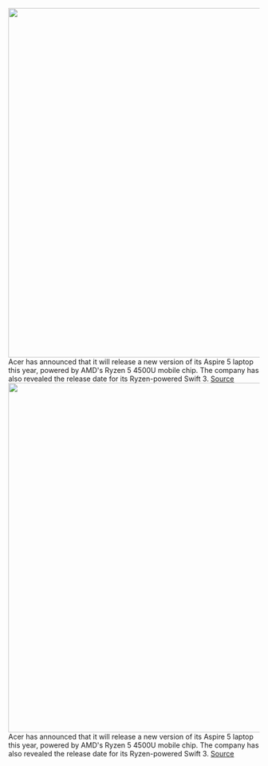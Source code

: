 <img src='https://cdn.vox-cdn.com/thumbor/fOE5vJeDCl1OqV3I1CeUWPp39bc=/0x0:7291x4800/1200x800/filters:focal(3063x1817:4229x2983)/cdn.vox-cdn.com/uploads/chorus_image/image/66573732/Acer_Aspire_5_A515_44_44G_front_right_angle_view.0.jpg' width='700px' /><br/>
Acer has announced that it will release a new version of its Aspire 5 laptop this year, powered by AMD's Ryzen 5 4500U mobile chip. The company has also revealed the release date for its Ryzen-powered Swift 3.
<a href='https://www.theverge.com/2020/3/30/21198734/acer-swift-3-aspire-5-amd-ryzen-4000-mobile-processors'> Source <a/><img src='https://cdn.vox-cdn.com/thumbor/fOE5vJeDCl1OqV3I1CeUWPp39bc=/0x0:7291x4800/1200x800/filters:focal(3063x1817:4229x2983)/cdn.vox-cdn.com/uploads/chorus_image/image/66573732/Acer_Aspire_5_A515_44_44G_front_right_angle_view.0.jpg' width='700px' /><br/>
Acer has announced that it will release a new version of its Aspire 5 laptop this year, powered by AMD's Ryzen 5 4500U mobile chip. The company has also revealed the release date for its Ryzen-powered Swift 3.
<a href='https://www.theverge.com/2020/3/30/21198734/acer-swift-3-aspire-5-amd-ryzen-4000-mobile-processors'> Source <a/>